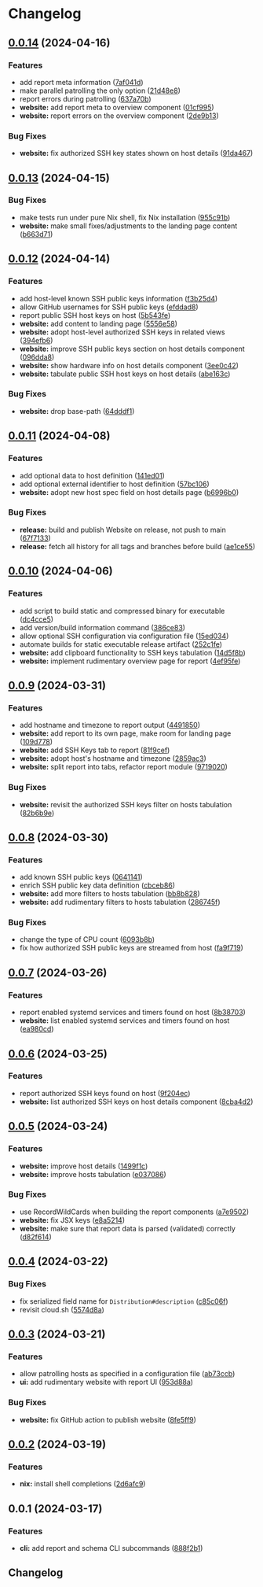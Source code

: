 # Changelog

## [0.0.14](https://github.com/vst/hostpatrol/compare/v0.0.13...v0.0.14) (2024-04-16)


### Features

* add report meta information ([7af041d](https://github.com/vst/hostpatrol/commit/7af041dad543a9ffc4217074f871986ec78afee3))
* make parallel patrolling the only option ([21d48e8](https://github.com/vst/hostpatrol/commit/21d48e8c6e9ae9e4882557ebd5c3c603500fbe5b))
* report errors during patrolling ([637a70b](https://github.com/vst/hostpatrol/commit/637a70b536c38fe28b85d8b7e23480a00f123f70))
* **website:** add report meta to overview component ([01cf995](https://github.com/vst/hostpatrol/commit/01cf9951a3d256435150ff58a904fc644cfa47ca))
* **website:** report errors on the overview component ([2de9b13](https://github.com/vst/hostpatrol/commit/2de9b13fced7273d1ce4f33f49dca2fe32e2d9f7))


### Bug Fixes

* **website:** fix authorized SSH key states shown on host details ([91da467](https://github.com/vst/hostpatrol/commit/91da46730891e1230b7965a5d644d4364c8b68ec))

## [0.0.13](https://github.com/vst/hostpatrol/compare/v0.0.12...v0.0.13) (2024-04-15)


### Bug Fixes

* make tests run under pure Nix shell, fix Nix installation ([955c91b](https://github.com/vst/hostpatrol/commit/955c91b0a773ba581e8761108f74f590234095d6))
* **website:** make small fixes/adjustments to the landing page content ([b663d71](https://github.com/vst/hostpatrol/commit/b663d71fe562eaf99e037ee3d480858e4e8f66e5))

## [0.0.12](https://github.com/vst/hostpatrol/compare/v0.0.11...v0.0.12) (2024-04-14)


### Features

* add host-level known SSH public keys information ([f3b25d4](https://github.com/vst/hostpatrol/commit/f3b25d4b65e15783658a4579f643a9bd46a99ba3))
* allow GitHub usernames for SSH public keys ([efddad8](https://github.com/vst/hostpatrol/commit/efddad8ec1286bf5257f928efe3b02e855b52ba3))
* report public SSH host keys on host ([5b543fe](https://github.com/vst/hostpatrol/commit/5b543fe614f86558993969a35f642e8215997559))
* **website:** add content to landing page ([5556e58](https://github.com/vst/hostpatrol/commit/5556e5884768f9f3b63c082abb07b00af455a5e7))
* **website:** adopt host-level authorized SSH keys in related views ([394efb6](https://github.com/vst/hostpatrol/commit/394efb61a2a60eff6e12a08a3d19ad00b635019c))
* **website:** improve SSH public keys section on host details component ([096dda8](https://github.com/vst/hostpatrol/commit/096dda8f89f655c54327c0952cea82ce59d1202a))
* **website:** show hardware info on host details component ([3ee0c42](https://github.com/vst/hostpatrol/commit/3ee0c42ce1250e2416619ec28c6bd93df61b515a))
* **website:** tabulate public SSH host keys on host details ([abe163c](https://github.com/vst/hostpatrol/commit/abe163cee7113238f0c91fa0ba92b80889a81961))


### Bug Fixes

* **website:** drop base-path ([64dddf1](https://github.com/vst/hostpatrol/commit/64dddf1c448b6dfdccbfebcb5d9a11b82b6496d4))

## [0.0.11](https://github.com/vst/lhp/compare/v0.0.10...v0.0.11) (2024-04-08)


### Features

* add optional data to host definition ([141ed01](https://github.com/vst/lhp/commit/141ed01eb96059638d6a782bbff89a216fff26aa))
* add optional external identifier to host definition ([57bc106](https://github.com/vst/lhp/commit/57bc106a2f96a1526c36dc620cf859de0694f62b))
* **website:** adopt new host spec field on host details page ([b6996b0](https://github.com/vst/lhp/commit/b6996b07619bb2b4a2bd96722e9e0823bb7076e7))


### Bug Fixes

* **release:** build and publish Website on release, not push to main ([67f7133](https://github.com/vst/lhp/commit/67f713356641c45fb348080218c811a27cb9bd4f))
* **release:** fetch all history for all tags and branches before build ([ae1ce55](https://github.com/vst/lhp/commit/ae1ce556b324c9447d110269e7984a9c9c791e40))

## [0.0.10](https://github.com/vst/lhp/compare/v0.0.9...v0.0.10) (2024-04-06)


### Features

* add script to build static and compressed binary for executable ([dc4cce5](https://github.com/vst/lhp/commit/dc4cce5c9b7e9b57ccf92151af520d2501822759))
* add version/build information command ([386ce83](https://github.com/vst/lhp/commit/386ce835ea46b9682b5c538a69d3e3da4049eb9a))
* allow optional SSH configuration via configuration file ([15ed034](https://github.com/vst/lhp/commit/15ed0344d67b342729e8c70f6707067caaf771f9))
* automate builds for static executable release artifact ([252c1fe](https://github.com/vst/lhp/commit/252c1fec033aa84f30451cc63d559f6a57087ad1))
* **website:** add clipboard functionality to SSH keys tabulation ([14d5f8b](https://github.com/vst/lhp/commit/14d5f8bccddfcc420a0a63d7d348a597c8dd0492))
* **website:** implement rudimentary overview page for report ([4ef95fe](https://github.com/vst/lhp/commit/4ef95fe0e408e52dca212f6da2045ffb471c9a1a))

## [0.0.9](https://github.com/vst/lhp/compare/v0.0.8...v0.0.9) (2024-03-31)


### Features

* add hostname and timezone to report output ([4491850](https://github.com/vst/lhp/commit/4491850cb1be458e16d4511c38417b2e8a107515))
* **website:** add report to its own page, make room for landing page ([109d778](https://github.com/vst/lhp/commit/109d7788ee9a8547548939741a470a8e9f495ff6))
* **website:** add SSH Keys tab to report ([81f9cef](https://github.com/vst/lhp/commit/81f9cefb3f17db522851b284cdd015d48b842ff0))
* **website:** adopt host's hostname and timezone ([2859ac3](https://github.com/vst/lhp/commit/2859ac35ce47846e57614b920130c00d31d51b0d))
* **website:** split report into tabs, refactor report module ([9719020](https://github.com/vst/lhp/commit/9719020030389ae40c03dbdc4f4dbc5c97722af9))


### Bug Fixes

* **website:** revisit the authorized SSH keys filter on hosts tabulation ([82b6b9e](https://github.com/vst/lhp/commit/82b6b9e3cbf5097b19d4be5c75bb8b1b1e937417))

## [0.0.8](https://github.com/vst/lhp/compare/v0.0.7...v0.0.8) (2024-03-30)


### Features

* add known SSH public keys ([0641141](https://github.com/vst/lhp/commit/06411411657fb85a5994c63646257c489695adf8))
* enrich SSH public key data definition ([cbceb86](https://github.com/vst/lhp/commit/cbceb8696613099af60b212f17a4a653080c7656))
* **website:** add more filters to hosts tabulation ([bb8b828](https://github.com/vst/lhp/commit/bb8b828ad7d2a7e395271d502bb9c41a68185f3d))
* **website:** add rudimentary filters to hosts tabulation ([286745f](https://github.com/vst/lhp/commit/286745f74b6a151f7ffadbcab049846194f8a3d0))


### Bug Fixes

* change the type of CPU count ([6093b8b](https://github.com/vst/lhp/commit/6093b8bd8e046e9fce2d3e400bcb7cb53627d0c2))
* fix how authorized SSH public keys are streamed from host ([fa9f719](https://github.com/vst/lhp/commit/fa9f719c49a1e30f95e9a386df98fee6ab7ef591))

## [0.0.7](https://github.com/vst/lhp/compare/v0.0.6...v0.0.7) (2024-03-26)


### Features

* report enabled systemd services and timers found on host ([8b38703](https://github.com/vst/lhp/commit/8b3870386af74c5314ebbe922ff6e56845d0b14d))
* **website:** list enabled systemd services and timers found on host ([ea980cd](https://github.com/vst/lhp/commit/ea980cd0eb5ec231c854c7c24cffdbd7ea034629))

## [0.0.6](https://github.com/vst/lhp/compare/v0.0.5...v0.0.6) (2024-03-25)


### Features

* report authorized SSH keys found on host ([9f204ec](https://github.com/vst/lhp/commit/9f204ec7d1809c901cb6e55bc4af6ed8dd66e9fa))
* **website:** list authorized SSH keys on host details component ([8cba4d2](https://github.com/vst/lhp/commit/8cba4d214dce375dd80a10389166d4707a5122e9))

## [0.0.5](https://github.com/vst/lhp/compare/v0.0.4...v0.0.5) (2024-03-24)


### Features

* **website:** improve host details ([1499f1c](https://github.com/vst/lhp/commit/1499f1cab3eaf0851f8fe012248cbd5ae61dd900))
* **website:** improve hosts tabulation ([e037086](https://github.com/vst/lhp/commit/e0370869c881a1c02c750a616f856cb4b1521749))


### Bug Fixes

* use RecordWildCards when building the report components ([a7e9502](https://github.com/vst/lhp/commit/a7e9502ceb5181148e9ba3315dc91fcc46d1e2c9))
* **website:** fix JSX keys ([e8a5214](https://github.com/vst/lhp/commit/e8a521410cbe9a2ae1500b2c2007a608cc7783d9))
* **website:** make sure that report data is parsed (validated) correctly ([d82f614](https://github.com/vst/lhp/commit/d82f6144019609921bff36c542efe4da24292c12))

## [0.0.4](https://github.com/vst/lhp/compare/v0.0.3...v0.0.4) (2024-03-22)


### Bug Fixes

* fix serialized field name for `Distribution#description` ([c85c06f](https://github.com/vst/lhp/commit/c85c06f15488406fe1181047742a3cd0a1f03fe8))
* revisit cloud.sh ([5574d8a](https://github.com/vst/lhp/commit/5574d8a2ba684885e96a01db1789fc2772344b48))

## [0.0.3](https://github.com/vst/lhp/compare/v0.0.2...v0.0.3) (2024-03-21)


### Features

* allow patrolling hosts as specified in a configuration file ([ab73ccb](https://github.com/vst/lhp/commit/ab73ccb879667088053c64f5e29841b26aad543f))
* **ui:** add rudimentary website with report UI ([953d88a](https://github.com/vst/lhp/commit/953d88a7c4c96da68a45006b0f62434bc0827526))


### Bug Fixes

* **website:** fix GitHub action to publish website ([8fe5ff9](https://github.com/vst/lhp/commit/8fe5ff9473974533fb2f52587e0e713ea659c3ba))

## [0.0.2](https://github.com/vst/lhp/compare/v0.0.1...v0.0.2) (2024-03-19)


### Features

* **nix:** install shell completions ([2d6afc9](https://github.com/vst/lhp/commit/2d6afc919764f83a6aba5c1cb5df8d8708d9b03a))

## 0.0.1 (2024-03-17)


### Features

* **cli:** add report and schema CLI subcommands ([888f2b1](https://github.com/vst/lhp/commit/888f2b11d9d3f686cfad5e6d69b71e02e22f8737))

## Changelog

